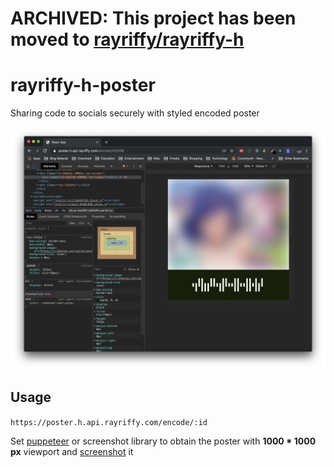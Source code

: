 # ARCHIVED: This project has been moved to [rayriffy/rayriffy-h](https://github.com/rayriffy/rayriffy-h)

rayriffy-h-poster
=================

Sharing code to socials securely with styled encoded poster

![preview](img/preview.png)

Usage
-----

`https://poster.h.api.rayriffy.com/encode/:id`

Set [puppeteer](https://github.com/GoogleChrome/puppeteer) or screenshot library to obtain the poster with **1000 * 1000 px** viewport and [screenshot](https://pptr.dev/#?product=Puppeteer&show=api-pagescreenshotoptions) it
